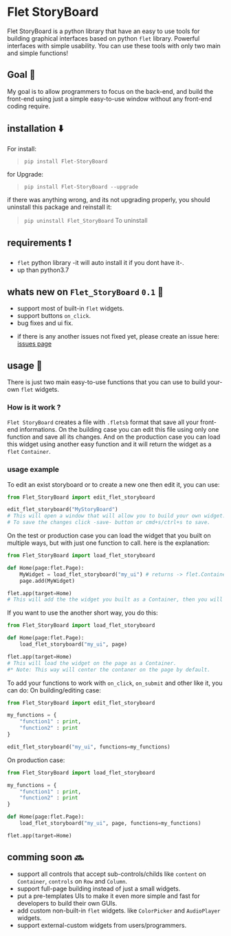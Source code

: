 # Flet StoryBoard
Flet StoryBoard is a python library that have an easy to use tools for building graphical interfaces based on python `flet` library. Powerful interfaces with simple usability.
You can use these tools with only two main and simple functions!

## Goal 🏁
My goal is to allow programmers to focus on the back-end, and build the front-end using just a simple easy-to-use window without any front-end coding require.

## installation ⬇️
For install:
> `pip install Flet-StoryBoard`

for Upgrade:
> `pip install Flet-StoryBoard --upgrade`

if there was anything wrong, and its not upgrading properly, you should uninstall this package and reinstall it:
> `pip uninstall Flet_StoryBoard` To uninstall

## requirements ❗️
- `flet` python library -it will auto install it if you dont have it-.
- up than python3.7

## whats new on `Flet_StoryBoard` `0.1` 🎉
- support most of built-in `flet` widgets.
- support buttons `on_click`.
- bug fixes and ui fix.
* if there is any another issues not fixed yet, please create an issue here: [issues page](https://github.com/SKbarbon/Flet_StoryBoard/issues)


## usage 🤝
There is just two main easy-to-use functions that you can use to build your-own `flet` widgets.
### How is it work ?
`Flet StoryBoard` creates a file with `.fletsb` format that save all your front-end informations. On the building case you can edit this file using only one function and save all its changes. And on the production case you can load this widget using another easy function and it will return the widget as a `flet` `Container`.
### usage example
To edit an exist storyboard or to create a new one then edit it, you can use:
```python
from Flet_StoryBoard import edit_flet_storyboard

edit_flet_storyboard("MyStoryBoard")
# This will open a window that will allow you to build your own widget.
# To save the changes click -save- button or cmd+s/ctrl+s to save.
```
On the test or production case you can load the widget that you built on multiple ways, but with just one function to call. here is the explanation:
```python
from Flet_StoryBoard import load_flet_storyboard

def Home(page:flet.Page):
    MyWidget = load_flet_storyboard("my_ui") # returns -> flet.Container
    page.add(MyWidget)

flet.app(target=Home)
# This will add the the widget you built as a Container, then you will be able to edit it as a normal flet control.
```
If you want to use the another short way, you do this:
```python
from Flet_StoryBoard import load_flet_storyboard

def Home(page:flet.Page):
    load_flet_storyboard("my_ui", page)

flet.app(target=Home)
# This will load the widget on the page as a Container.
#* Note: This way will center the contaner on the page by default.
```
To add your functions to work with `on_click`, `on_submit` and other like it, you can do:
On building/editing case:
```python
from Flet_StoryBoard import edit_flet_storyboard

my_functions = {
    "function1" : print,
    "function2" : print
}

edit_flet_storyboard("my_ui", functions=my_functions)
```
On production case:
```python
from Flet_StoryBoard import load_flet_storyboard

my_functions = {
    "function1" : print,
    "function2" : print
}

def Home(page:flet.Page):
    load_flet_storyboard("my_ui", page, functions=my_functions)

flet.app(target=Home)
```

## comming soon 🔜
- support all controls that accept sub-controls/childs like `content` on `Container`, `controls` on `Row` and `Column`.
- support full-page building instead of just a small widgets.
- put a pre-templates UIs to make it even more simple and fast for developers to build their own GUIs.
- add custom non-built-in `flet` widgets. like `ColorPicker` and `AudioPlayer` widgets.
- support external-custom widgets from users/programmers.
